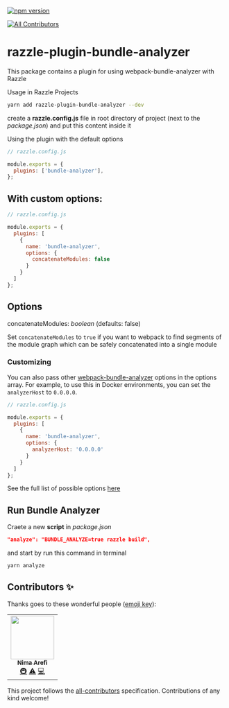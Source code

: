 [![npm version](https://badge.fury.io/js/razzle-plugin-bundle-analyzer.svg)](https://badge.fury.io/js/razzle-plugin-bundle-analyzer)
<!-- ALL-CONTRIBUTORS-BADGE:START - Do not remove or modify this section -->
[![All Contributors](https://img.shields.io/badge/all_contributors-1-orange.svg?style=flat-square)](#contributors-)
<!-- ALL-CONTRIBUTORS-BADGE:END -->

# razzle-plugin-bundle-analyzer
This package contains a plugin for using webpack-bundle-analyzer with Razzle

Usage in Razzle Projects
```sh
yarn add razzle-plugin-bundle-analyzer --dev
```

create a **razzle.config.js** file in root directory of project (next to the *package.json*) and put this content inside it

Using the plugin with the default options
```javascript
// razzle.config.js

module.exports = {
  plugins: ['bundle-analyzer'],
};
```

## With custom options:

```javascript
// razzle.config.js

module.exports = {
  plugins: [
    {
      name: 'bundle-analyzer',
      options: {
        concatenateModules: false
      }
    }
  ]
};
```

## Options
concatenateModules: *boolean* (defaults: false)

Set `concatenateModules` to `true` if you want to webpack to find segments of the module graph which can be safely concatenated into a single module

### Customizing
You can also pass other [webpack-bundle-analyzer](https://github.com/webpack-contrib/webpack-bundle-analyzer) options in the options array. For example, to use this in Docker environments, you can set the `analyzerHost` to `0.0.0.0`.

```javascript
// razzle.config.js

module.exports = {
  plugins: [
    {
      name: 'bundle-analyzer',
      options: {
        analyzerHost: '0.0.0.0'
      }
    }
  ]
};
```

See the full list of possible options [here](https://github.com/webpack-contrib/webpack-bundle-analyzer#options-for-plugin)

## Run Bundle Analyzer

Craete a new **script** in *package.json*

```json
"analyze": "BUNDLE_ANALYZE=true razzle build",
```

and start by run this command in terminal
```sh
yarn analyze
```
## Contributors ✨

Thanks goes to these wonderful people ([emoji key](https://allcontributors.org/docs/en/emoji-key)):

<!-- ALL-CONTRIBUTORS-LIST:START - Do not remove or modify this section -->
<!-- prettier-ignore-start -->
<!-- markdownlint-disable -->
<table>
  <tr>
    <td align="center"><a href="https://github.com/nimaa77"><img src="https://avatars0.githubusercontent.com/u/25016067?v=4" width="100px;" alt=""/><br /><sub><b>Nima Arefi</b></sub></a><br /><a href="#infra-nimaa77" title="Infrastructure (Hosting, Build-Tools, etc)">🚇</a> <a href="https://github.com/nimacsoft/razzle-plugin-bundle-analyzer/commits?author=nimaa77" title="Tests">⚠️</a> <a href="https://github.com/nimacsoft/razzle-plugin-bundle-analyzer/commits?author=nimaa77" title="Code">💻</a></td>
  </tr>
</table>

<!-- markdownlint-enable -->
<!-- prettier-ignore-end -->
<!-- ALL-CONTRIBUTORS-LIST:END -->

This project follows the [all-contributors](https://github.com/all-contributors/all-contributors) specification. Contributions of any kind welcome!